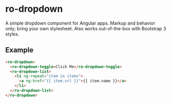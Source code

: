 # ro-dropdown

A simple dropdown component for Angular apps. Markup and behavior only; bring your own stylesheet. Also works out-of-the-box with Bootstrap 3 styles.

## Example

``` html
<ro-dropdown>
  <ro-dropdown-toggle>Click Me</ro-dropdown-toggle>
  <ro-dropdown-list>
    <li ng-repeat="item in items">
      <a ng-href="{{ item.url }}">{{ item.name }}</a>
    </li>
  </ro-dropdown-list>
</ro-dropdown>
```
